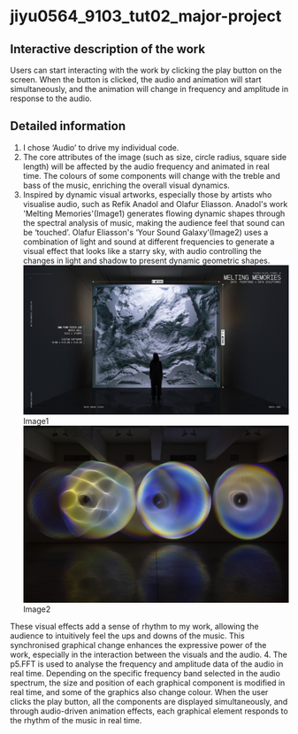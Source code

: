 # jiyu0564_9103_tut02_major-project

## Interactive description of the work
Users can start interacting with the work by clicking the play button on the screen. When the button is clicked, the audio and animation will start simultaneously, and the animation will change in frequency and amplitude in response to the audio.

## Detailed information
1. I chose ‘Audio’ to drive my individual code.
2. The core attributes of the image (such as size, circle radius, square side length) will be affected by the audio frequency and animated in real time. The colours of some components will change with the treble and bass of the music, enriching the overall visual dynamics.
3. Inspired by dynamic visual artworks, especially those by artists who visualise audio, such as Refik Anadol and Olafur Eliasson. Anadol's work 'Melting Memories'(Image1) generates flowing dynamic shapes through the spectral analysis of music, making the audience feel that sound can be ‘touched’. Olafur Eliasson's ‘Your Sound Galaxy’(Image2) uses a combination of light and sound at different frequencies to generate a visual effect that looks like a starry sky, with audio controlling the changes in light and shadow to present dynamic geometric shapes.
![An image of the example](readmeImages/UI-Test-Video-2-2400x1350.jpg)
Image1
![An image of the example](readmeImages/Your_psychoacoustic_light_ensemble_2024.jpg) Image2

These visual effects add a sense of rhythm to my work, allowing the audience to intuitively feel the ups and downs of the music. This synchronised graphical change enhances the expressive power of the work, especially in the interaction between the visuals and the audio.
4. The p5.FFT is used to analyse the frequency and amplitude data of the audio in real time.
Depending on the specific frequency band selected in the audio spectrum, the size and position of each graphical component is modified in real time, and some of the graphics also change colour.
When the user clicks the play button, all the components are displayed simultaneously, and through audio-driven animation effects, each graphical element responds to the rhythm of the music in real time.

